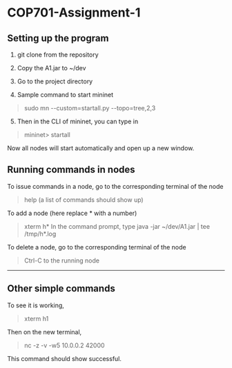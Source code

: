 # COP701-Assignment-1 #

## Setting up the program ##
1. git clone from the repository

2. Copy the A1.jar to ~/dev

3. Go to the project directory

4. Sample command to start mininet
> sudo mn --custom=startall.py --topo=tree,2,3

5. Then in the CLI of mininet, you can type in
> mininet> startall

Now all nodes will start automatically and open up a new window.

## Running commands in nodes ##

To issue commands in a node, go to the corresponding terminal of the node
> help (a list of commands should show up)

To add a node (here replace * with a number)
> xterm h*
In the command prompt, type
> java -jar ~/dev/A1.jar | tee /tmp/h*.log

To delete a node, go to the corresponding terminal of the node
> Ctrl-C to the running node

-------------------
## Other simple commands ##

To see it is working,
> xterm h1

Then on the new terminal,
> nc -z -v -w5 10.0.0.2 42000

This command should show successful.
